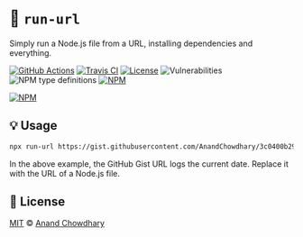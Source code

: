 # 🏃 `run-url`

Simply run a Node.js file from a URL, installing dependencies and everything.

[![GitHub Actions](https://github.com/AnandChowdhary/run-url/workflows/Node%20CI/badge.svg)](https://github.com/AnandChowdhary/run-url/actions)
[![Travis CI](https://img.shields.io/travis/AnandChowdhary/run-url.svg)](https://travis-ci.org/AnandChowdhary/run-url)
[![License](https://img.shields.io/github/license/anandchowdhary/run-url.svg)](https://github.com/AnandChowdhary/run-url/blob/master/LICENSE)
![Vulnerabilities](https://img.shields.io/snyk/vulnerabilities/github/AnandChowdhary/run-url.svg)
![NPM type definitions](https://img.shields.io/npm/types/run-url.svg)
[![NPM](https://img.shields.io/npm/v/run-url.svg)](https://www.npmjs.com/package/run-url)

[![NPM](https://nodei.co/npm/run-url.png)](https://www.npmjs.com/package/run-url)

## 💡 Usage

```bash
npx run-url https://gist.githubusercontent.com/AnandChowdhary/3c0400b29a18a2afff7a23e2a3308c22/raw/221204bc51bb7ef799363ef1e05f14c264b4a8ec/log.js
```

In the above example, the GitHub Gist URL logs the current date. Replace it with the URL of a Node.js file.

## 📄 License

[MIT](./LICENSE) © [Anand Chowdhary](https://anandchowdhary.com)
